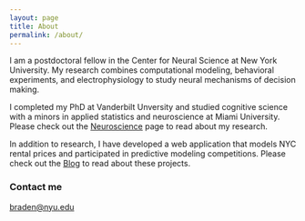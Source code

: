 ```yaml
---
layout: page
title: About
permalink: /about/
---
```

I am a postdoctoral fellow in the Center for Neural Science at New York University.  My research combines computational modeling, behavioral experiments, and electrophysiology to study neural mechanisms of decision making.  

I completed my PhD at Vanderbilt Unversity and studied cognitive science with a minors in applied statistics and neuroscience at Miami University. Please check out the [Neuroscience](https://purcelba.github.io/Neuroscience/) page to read about my research.

In addition to research, I have developed a web application that models NYC rental prices and participated in predictive modeling competitions.  Please check out the [Blog](https://purcelba.github.io/) to read about these projects.

### Contact me

[braden@nyu.edu](mailto:braden@nyu.edu)